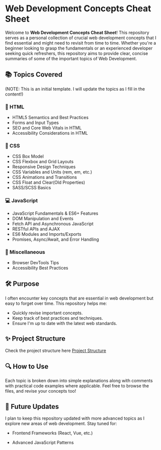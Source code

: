 # Web Development Concepts Cheat Sheet

Welcome to **Web Development Concepts Cheat Sheet**! This repository serves as a personal collection of crucial web development concepts that I find essential and might need to revisit from time to time. Whether you're a beginner looking to grasp the fundamentals or an experienced developer seeking quick refreshers, this repository aims to provide clear, concise summaries of some of the important topics of Web Development.

<!-- sdsd -->

## 📚 Topics Covered 

(NOTE: This is an initial template. I will update the topics as I fill in the content!)

### 📝 HTML
- HTML5 Semantics and Best Practices
- Forms and Input Types
- SEO and Core Web Vitals in HTML
- Accessibility Considerations in HTML

### 🎨 CSS
- CSS Box Model
- CSS Flexbox and Grid Layouts
- Responsive Design Techniques
- CSS Variables and Units (rem, em, etc.)
- CSS Animations and Transitions
- CSS Float and Clear(Old Properties)
- SASS/SCSS Basics

### 💻 JavaScript
- JavaScript Fundamentals & ES6+ Features
- DOM Manipulation and Events
- Fetch API and Asynchronous JavaScript
- RESTful APIs and AJAX
- ES6 Modules and Imports/Exports
- Promises, Async/Await, and Error Handling


### 🔧 Miscellaneous
- Browser DevTools Tips
- Accessibility Best Practices
<!-- - Web Performance Optimization -->

## 🛠️ Purpose

I often encounter key concepts that are essential in web development but easy to forget over time. This repository helps me:
- Quickly revise important concepts.
- Keep track of best practices and techniques.
- Ensure I'm up to date with the latest web standards.

## ✨ Project Structure

Check the project structure here [Project Structure](PROJECT_STRUCTURE.md)

## 🔍 How to Use

Each topic is broken down into simple explanations along with comments with practical code examples where applicable. Feel free to browse the files, and revise your concepts too!

## 🚀 Future Updates

I plan to keep this repository updated with more advanced topics as I explore new areas of web development. Stay tuned for:
- Frontend Frameworks (React, Vue, etc.)
<!-- - Progressive Web Apps (PWAs) -->
- Advanced JavaScript Patterns
<!-- - Web Security Essentials -->

<!-- - Version Control with Git & GitHub -->
